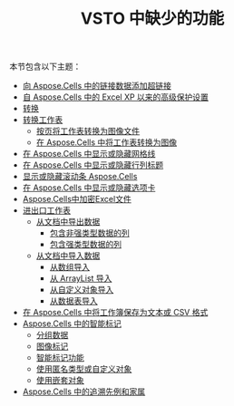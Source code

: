 ﻿---
title: VSTO 中缺少的功能
type: docs
weight: 20
url: /zh/net/missing-features-in-vsto/
---
本节包含以下主题：

- [向 Aspose.Cells 中的链接数据添加超链接](/cells/zh/net/adding-hyperlinks-to-link-data-in-aspose-cells/)
- [自 Aspose.Cells 中的 Excel XP 以来的高级保护设置](/cells/zh/net/advanced-protection-settings-since-excel-xp-in-aspose-cells/)
- [转换](/cells/zh/net/conversion/)
- [转换工作表](/cells/zh/net/converting-worksheet/)
  - [按页将工作表转换为图像文件](/cells/zh/net/converting-worksheet-to-image-file-by-page/)
  - [在 Aspose.Cells 中将工作表转换为图像](/cells/zh/net/converting-worksheet-to-image-in-aspose-cells/)
- [在 Aspose.Cells 中显示或隐藏网格线](/cells/zh/net/display-or-hide-gridlines-in-aspose-cells/)
- [在 Aspose.Cells 中显示或隐藏行列标题](/cells/zh/net/display-or-hide-row-column-headers-in-aspose-cells/)
- [显示或隐藏滚动条 Aspose.Cells](/cells/zh/net/display-or-hide-scroll-bars-in-aspose-cells/)
- [在 Aspose.Cells 中显示或隐藏选项卡](/cells/zh/net/display-or-hide-tabs-in-aspose-cells/)
- [Aspose.Cells中加密Excel文件](/cells/zh/net/encrypting-excel-files-in-aspose-cells/)
- [进出口工作表](/cells/zh/net/import-and-export-worksheet/)
  - [从文档中导出数据](/cells/zh/net/export-data-from-document/)
    - [包含非强类型数据的列](/cells/zh/net/columns-containing-non-strongly-typed-data/)
    - [包含强类型数据的列](/cells/zh/net/columns-containing-strongly-typed-data/)
  - [从文档中导入数据](/cells/zh/net/import-data-from-document/)
    - [从数组导入](/cells/zh/net/importing-from-array/)
    - [从 ArrayList 导入](/cells/zh/net/importing-from-arraylist/)
    - [从自定义对象导入](/cells/zh/net/importing-from-custom-objects/)
    - [从数据表导入](/cells/zh/net/importing-from-datatable/)
- [在 Aspose.Cells 中将工作簿保存为文本或 CSV 格式](/cells/zh/net/save-workbook-to-text-or-csv-format-in-aspose-cells/)
- [Aspose.Cells 中的智能标记](/cells/zh/net/smart-markers-in-aspose-cells/)
  - [分组数据](/cells/zh/net/grouping-data/)
  - [图像标记](/cells/zh/net/image-markers/)
  - [智能标记功能](/cells/zh/net/smart-markers-feature/)
  - [使用匿名类型或自定义对象](/cells/zh/net/using-anonymous-types-or-custom-objects/)
  - [使用嵌套对象](/cells/zh/net/using-nested-objects/)
- [Aspose.Cells 中的追溯先例和家属](/cells/zh/net/tracing-precedents-and-dependents-in-aspose-cells/)
